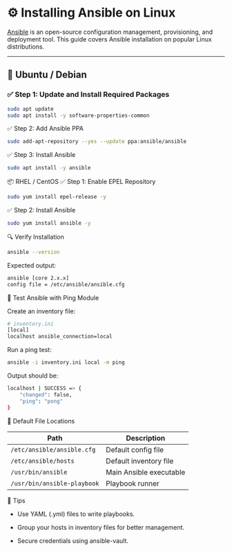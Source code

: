 # ⚙️ Installing Ansible on Linux

[Ansible](https://www.ansible.com/) is an open-source configuration management, provisioning, and deployment tool. This guide covers Ansible installation on popular Linux distributions.

---

## 🐧 Ubuntu / Debian

### ✅ Step 1: Update and Install Required Packages

```bash
sudo apt update
sudo apt install -y software-properties-common


```
✅ Step 2: Add Ansible PPA

```bash
sudo add-apt-repository --yes --update ppa:ansible/ansible

```
✅ Step 3: Install Ansible

```bash
sudo apt install -y ansible

```
📦 RHEL / CentOS
✅ Step 1: Enable EPEL Repository

```bash
sudo yum install epel-release -y

```
✅ Step 2: Install Ansible

```bash
sudo yum install ansible -y

```
🔍 Verify Installation

```bash
ansible --version

```
Expected output:

```bash
ansible [core 2.x.x]
config file = /etc/ansible/ansible.cfg


```
🧪 Test Ansible with Ping Module

Create an inventory file:

```bash
# inventory.ini
[local]
localhost ansible_connection=local

```
Run a ping test:

```bash
ansible -i inventory.ini local -m ping

```
Output should be:

```bash
localhost | SUCCESS => {
    "changed": false,
    "ping": "pong"
}

```
📁 Default File Locations

| Path                        | Description             |
| --------------------------- | ----------------------- |
| `/etc/ansible/ansible.cfg`  | Default config file     |
| `/etc/ansible/hosts`        | Default inventory file  |
| `/usr/bin/ansible`          | Main Ansible executable |
| `/usr/bin/ansible-playbook` | Playbook runner         |



📘 Tips

- Use YAML (.yml) files to write playbooks.

- Group your hosts in inventory files for better management.

- Secure credentials using ansible-vault.